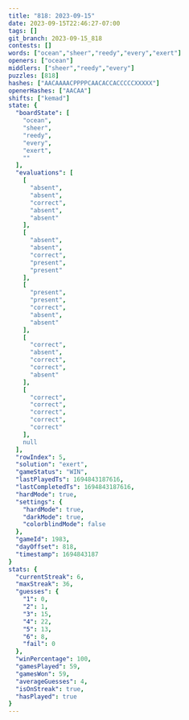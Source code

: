 ```yaml
---
title: "818: 2023-09-15"
date: 2023-09-15T22:46:27-07:00
tags: []
git_branch: 2023-09-15_818
contests: []
words: ["ocean","sheer","reedy","every","exert"]
openers: ["ocean"]
middlers: ["sheer","reedy","every"]
puzzles: [818]
hashes: ["AACAAAACPPPPCAACACCACCCCCXXXXX"]
openerHashes: ["AACAA"]
shifts: ["kemad"]
state: {
  "boardState": [
    "ocean",
    "sheer",
    "reedy",
    "every",
    "exert",
    ""
  ],
  "evaluations": [
    [
      "absent",
      "absent",
      "correct",
      "absent",
      "absent"
    ],
    [
      "absent",
      "absent",
      "correct",
      "present",
      "present"
    ],
    [
      "present",
      "present",
      "correct",
      "absent",
      "absent"
    ],
    [
      "correct",
      "absent",
      "correct",
      "correct",
      "absent"
    ],
    [
      "correct",
      "correct",
      "correct",
      "correct",
      "correct"
    ],
    null
  ],
  "rowIndex": 5,
  "solution": "exert",
  "gameStatus": "WIN",
  "lastPlayedTs": 1694843187616,
  "lastCompletedTs": 1694843187616,
  "hardMode": true,
  "settings": {
    "hardMode": true,
    "darkMode": true,
    "colorblindMode": false
  },
  "gameId": 1983,
  "dayOffset": 818,
  "timestamp": 1694843187
}
stats: {
  "currentStreak": 6,
  "maxStreak": 36,
  "guesses": {
    "1": 0,
    "2": 1,
    "3": 15,
    "4": 22,
    "5": 13,
    "6": 8,
    "fail": 0
  },
  "winPercentage": 100,
  "gamesPlayed": 59,
  "gamesWon": 59,
  "averageGuesses": 4,
  "isOnStreak": true,
  "hasPlayed": true
}
---
```

<!-- more -->
